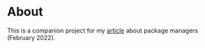 # About

This is a companion project for my [article](https://blog.logrocket.com/javascript-package-managers-compared/) about package managers (February 2022).
